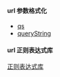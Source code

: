 #### url 参数格式化

- [qs](https://www.npmjs.com/package/qs "qs")
- [queryString](https://www.npmjs.com/package/query-string "query-string")

#### url 正则表达式库

[正则表达式库](https://github.com/any86/any-rule "正则表达式库")
